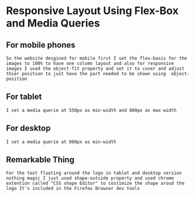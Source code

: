 # Responsive Layout Using Flex-Box and Media Queries 
## For mobile phones 
    So the website desgined for mobile first I set the flex-basis for the images to 100% to have one colomn layout and also for responsive images I used the object-fit property and set it to cover and adjust thier position to just have the part needed to be shown using  object-position 
## For tablet 
    I set a media querie at 550px as min-width and 800px as max-width 
## For desktop 
    I set a media querie at 800px as min-width 

## Remarkable Thing 
    For the text floating around the logo in tablet and desktop version nothing magic I just used shape-outside property and used chrome extention called "CSS shape Editor" to costimize the shape aroud the logo It's included in the Firefox Browser dev tools 
